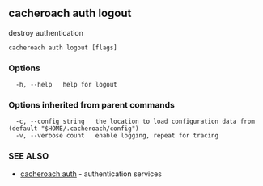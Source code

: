 ## cacheroach auth logout

destroy authentication

```
cacheroach auth logout [flags]
```

### Options

```
  -h, --help   help for logout
```

### Options inherited from parent commands

```
  -c, --config string   the location to load configuration data from (default "$HOME/.cacheroach/config")
  -v, --verbose count   enable logging, repeat for tracing
```

### SEE ALSO

* [cacheroach auth](cacheroach_auth.md)	 - authentication services

